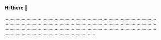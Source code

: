 ### Hi there 👋

..............................................................................................................................................................................................................................................................................................................................................................................................................................................................